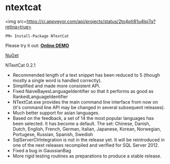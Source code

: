 # ntextcat
<img src=https://ci.appveyor.com/api/projects/status/2to4pti81u4lpj7q?retina=true>

    PM> Install-Package NTextCat
    
Please try it out: **<a href="http://ivanakcheurov.github.io/ntextcat/">Online DEMO</a>**

<a href="http://www.nuget.org/packages/NTextCat/">NuGet</a>

NTextCat 0.2.1
* Recommended length of a text snippet has been reduced to 5 (though mostly a single word is handled correctly).
* Simplified and made more consistent API.
* Fixed NaiveBayesLanguageIdentifier so that it performs as good as RankedLanguageIdentifier
* NTextCat.exe provides the main command line interface from now on (it's command line API may be changed in several subsequent releases).
* Much better support for asian languages.
* Based on the feedback, a set of 14 the most popular languages has been selected. It has become a default. The set: Chinese, Danish, Dutch, English, French, German, Italian, Japanese, Korean, Norwegian, Portugese, Russian, Spanish, Swedish
* SqlServerClrIntegration is not in the release yet. It will be reintroduced in one of the next releases recompiled and verified for SQL Server 2012.
* Fixed a bug in GaussianBag
* More rigid testing routines as preparations to produce a stable release.
